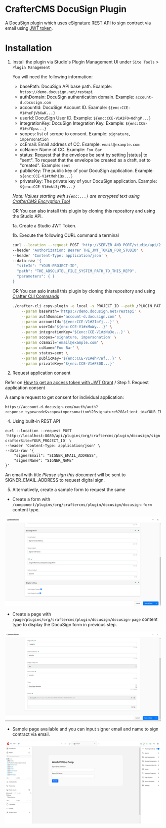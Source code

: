 # CrafterCMS DocuSign Plugin

A DocuSign plugin which uses [eSignature REST API](https://developers.docusign.com/docs/esign-rest-api/esign101/) to sign contract via email using [JWT token](https://developers.docusign.com/platform/auth/jwt/jwt-get-token/).

# Installation

1. Install the plugin via Studio's Plugin Management UI under `Site Tools` > `Plugin Management`

    You will need the following information:

    * basePath: DocuSign API base path. Example: `https://demo.docusign.net/restapi`
    * authDomain: DocuSign authentication domain. Example: `account-d.docusign.com`
    * accountId: DocuSign Account ID. Example: `${enc:CCE-V1#heFjVbXwK...}`
    * userId: DocuSign User ID. Example: `${enc:CCE-V1#2FO+0dhgP...}`
    * integrationKey: DocuSign Integration Key. Example: `${enc:CCE-V1#sYOpw...}`
    * scopes: list of scrope to consent. Example: `signature, impersonation`
    * ccEmail: Email address of CC. Example: `email@example.com`
    * ccName: Name of CC. Example: `Foo Bar`
    * status: Request that the envelope be sent by setting |status| to "sent". To request that the envelope be created as a draft, set to "created". Example: `sent`
    * publicKey: The public key of your DocuSign application. Example: `${enc:CCE-V1#tMoh1Qs...}`
    * privateKey: The private key of your DocuSign application. Example: `${enc:CCE-V1#mkt3jYPh...}`

    *Note: Values starting with `${enc:...}` are encrypted text using [CrafterCMS Encryption Tool](https://docs.craftercms.org/en/4.0/system-administrators/activities/authoring/main-menu-encryption-tool.html#encryption-tool)*

    OR You can also install this plugin by cloning this repository and using the Studio API.

    1a. Create a Studio JWT Token.

    1b. Execute the following CURL command a terminal

    ```bash
    curl --location --request POST 'http://SERVER_AND_PORT/studio/api/2/marketplace/copy' \
    --header 'Authorization: Bearer THE_JWT_TOKEN_FOR_STUDIO' \
    --header 'Content-Type: application/json' \
    --data-raw '{
      "siteId": "YOUR-PROJECT-ID",
      "path": "THE_ABSOLUTEL_FILE_SYSTEM_PATH_TO_THIS_REPO",
      "parameters": { }
    }
    ```

    OR You can aslo install this plugin by cloning this repository and using [Crafter CLI Commands](https://docs.craftercms.org/en/4.0/new-ia/reference/devcontentops-toolkit/copy-plugin.html)

    ```bash
    ./crafter-cli copy-plugin -e local -s PROJECT_ID --path /PLUGIN_PATH/docusign-plugin \
        --param basePath='https://demo.docusign.net/restapi' \
        --param authDomain='account-d.docusign.com' \
        --param accountId='${enc:CCE-V1#2IoYj...}' \
        --param userId='${enc:CCE-V1#xMoWy...}' \
        --param integrationKey='${enc:CCE-V1#zNu3e...}' \
        --param scopes='signature, impersonation' \
        --param ccEmail='email@example.com' \
        --param ccName='Foo Bar' \
        --param status=sent \
        --param publicKey='${enc:CCE-V1#ehP7Wf...}' \
        --param privateKey='${enc:CCE-V1#FS0D...}'
    ```

3. Request application consent

Refer on [How to get an access token with JWT Grant](https://developers.docusign.com/platform/auth/jwt/jwt-get-token/) / Step 1. Request application consent

A sample request to get consent for individual application:

```curl
https://account-d.docusign.com/oauth/auth?response_type=code&scope=impersonation%20signature%20&client_id=YOUR_INTEGRATION_KEY&redirect_uri=https://developers.docusign.com/platform/auth/consent
```

4. Using built-in REST API

```curl
curl --location --request POST 'http://localhost:8080/api/plugins/org/craftercms/plugin/docusign/sign.json?crafterSite=YOUR_PROJECT_ID' \
--header 'Content-Type: application/json' \
--data-raw '{
    "signerEmail": "SIGNER_EMAIL_ADDRESS",
    "signerName": "SIGNER_NAME"
}'
```

An email with title *Please sign this document* will be sent to SIGNER_EMAIL_ADDRESS to request digital sign.

5. Alternatively, create a sample form to request the same

* Create a form with `/component/plugins/org/craftercms/plugin/docusign/docusign-form` content type.

![docusign_form](https://raw.githubusercontent.com/craftercms/docusign-plugin/refs/heads/main/docusign_form.png)

* Create a page with `/page/plugins/org/craftercms/plugin/docusign/docusign-page` content type to display the DocuSign form in previous step.

![docusign_page](https://raw.githubusercontent.com/craftercms/docusign-plugin/refs/heads/main/docusign_page.png)

* Sample page available and you can input signer email and name to sign contract via email.

![sample_page](https://raw.githubusercontent.com/craftercms/docusign-plugin/refs/heads/main/sample_page.png)
